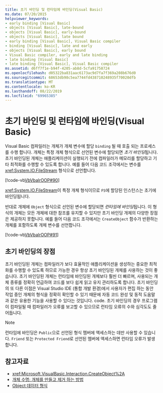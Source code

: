 ```yaml
---
title: 초기 바인딩 및 런타임에 바인딩(Visual Basic)
ms.date: 07/20/2015
helpviewer_keywords:
- early binding [Visual Basic]
- objects [Visual Basic], late-bound
- objects [Visual Basic], early-bound
- objects [Visual Basic], late bound
- early binding [Visual Basic], Visual Basic compiler
- binding [Visual Basic], late and early
- objects [Visual Basic], early bound
- Visual Basic compiler, early and late binding
- late binding [Visual Basic]
- late binding [Visual Basic], Visual Basic compiler
ms.assetid: d6ff7f1e-b94f-4205-ab8d-5cfa91758724
ms.openlocfilehash: d05322ba831aac6173ac9d7fa7f369a208b676d0
ms.sourcegitcommit: 68653db98c5ea7744fd438710248935f70020dfb
ms.translationtype: MT
ms.contentlocale: ko-KR
ms.lasthandoff: 08/22/2019
ms.locfileid: "69965385"
---
```

# <a name="early-and-late-binding-visual-basic"></a>초기 바인딩 및 런타임에 바인딩(Visual Basic)
Visual Basic 컴파일러는 개체가 개체 변수에 할당 `binding` 될 때 호출 되는 프로세스를 수행 합니다. 개체는 특정 개체 형식으로 선언된 변수에 할당되면 *초기 바인딩*됩니다. 초기 바인딩된 개체는 애플리케이션이 실행되기 전에 컴파일러가 메모리를 할당하고 기타 최적화를 수행할 수 있도록 합니다. 예를 들어 다음 코드 조각에서는 변수를 <xref:System.IO.FileStream> 형식으로 선언합니다.  
  
 [!code-vb[VbVbalrOOP#90](~/samples/snippets/visualbasic/VS_Snippets_VBCSharp/VbVbalrOOP/VB/OOP.vb#90)]  
  
 <xref:System.IO.FileStream>이 특정 개체 형식이므로 `FS`에 할당된 인스턴스는 초기에 바인딩됩니다.  
  
 반대로 개체에 `Object` 형식으로 선언된 변수에 할당되면 *런타임에 바인딩*됩니다. 이 형식의 개체는 모든 개체에 대한 참조를 유지할 수 있지만 초기 바인딩 개체의 다양한 장점은 제공하지 못합니다. 예를 들어 다음 코드 조각에서는 `CreateObject` 함수가 반환하는 개체를 포함하도록 개체 변수를 선언합니다.  
  
 [!code-vb[VbVbalrOOP#91](~/samples/snippets/visualbasic/VS_Snippets_VBCSharp/VbVbalrOOP/VB/LateBinding.vb#91)]  
  
## <a name="advantages-of-early-binding"></a>초기 바인딩의 장점  
 초기 바인딩된 개체는 컴파일러가 보다 효율적인 애플리케이션을 생성하는 중요한 최적화를 수행할 수 있도록 하므로 가능한 경우 항상 초기 바인딩된 개체를 사용하는 것이 좋습니다. 초기 바인딩된 개체는 런타임에 바인딩된 개체보다 훨씬 더 빠르며, 사용되는 개체 종류를 정확히 언급하여 코드를 보다 쉽게 읽고 유지 관리하도록 합니다. 초기 바인딩의 또 다른 이점은 Visual Studio IDE (통합 개발 환경)에서 사용자가 편집 하는 동안 작업 중인 개체의 형식을 정확히 확인할 수 있기 때문에 자동 코드 완성 및 동적 도움말과 같은 유용한 기능을 사용할 수 있다는 것입니다. code. 초기 바인딩의 경우 프로그램이 컴파일될 때 컴파일러가 오류를 보고할 수 있으므로 런타임 오류의 수와 심각도도 줄어듭니다.  
  
> [!NOTE]
> 런타임에 바인딩은 `Public`으로 선언된 형식 멤버에 액세스하는 데만 사용할 수 있습니다. `Friend` 또는 `Protected Friend`로 선언된 멤버에 액세스하면 런타임 오류가 발생합니다.  
  
## <a name="see-also"></a>참고자료

- <xref:Microsoft.VisualBasic.Interaction.CreateObject%2A>
- [개체 수명: 개체를 만들고 제거 하는 방법](../../../../visual-basic/programming-guide/language-features/objects-and-classes/object-lifetime-how-objects-are-created-and-destroyed.md)
- [Object 데이터 형식](../../../../visual-basic/language-reference/data-types/object-data-type.md)
